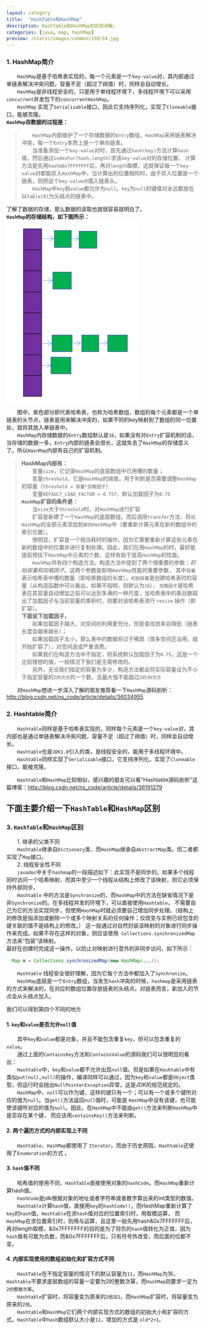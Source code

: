 ```yaml
---
layout: category
title:  "HashTable和HashMap"
description: HashTable和HashMap的区别详解。
categories: [java, map, hashMap]
preview: /static/images/common/150/54.jpg
---
```



### 1. HashMap简介

　　`HashMap`是基于哈希表实现的，每一个元素是一个`key-value`对，其内部通过单链表解决冲突问题，容量不足（超过了阀值）时，同样会自动增长。  
　　`HashMap`是非线程安全的，只是用于单线程环境下，多线程环境下可以采用`concurrent`并发包下的`concurrentHashMap`。  
　　`HashMap` 实现了`Serializable`接口，因此它支持序列化，实现了`Cloneable`接口，能被克隆。  
**`HashMap`存数据的过程是：**
>　　`HashMap`内部维护了一个存储数据的`Entry`数组，`HashMap`采用链表解决冲突，每一个`Entry`本质上是一个单向链表。  
　　当准备添加一个`key-value`对时，首先通过`hash(key)`方法计算`hash`值，然后通过`indexFor(hash,length)`求该`key-value`对的存储位置，
计算方法是先用`hash&0x7FFFFFFF`后，再对`length`取模，这就保证每一个`key-value`对都能存入`HashMap`中，当计算出的位置相同时，由于存入位置是一个链表，则把这个`key-value对`插入链表头。  
　　`HashMap`中`key`和`value`都允许为`null`。`key`为`null`的键值对永远都放在以`table[0]`为头结点的链表中。  

了解了数据的存储，那么数据的读取也就很容易就明白了。  
**`HashMap`的存储结构，如下图所示：**  
![HashMap的存储结构](/static/images/src/hashMap.jpg)

　　图中，紫色部分即代表哈希表，也称为哈希数组，数组的每个元素都是一个单链表的头节点，链表是用来解决冲突的，如果不同的key映射到了数组的同一位置处，就将其放入单链表中。  
　　`HashMap`内存储数据的`Entry`数组默认是`16`，如果没有对`Entry`扩容机制的话，当存储的数据一多，`Entry`内部的链表会很长，这就失去了`HashMap`的存储意义了。所以`HasnMap`内部有自己的扩容机制。  

>**HashMap内部有：**  
　　变量`size`，它记录`HashMap`的底层数组中已用槽的数量；  
　　变量`threshold`，它是`HashMap`的阈值，用于判断是否需要调整`HashMap`的容量（`threshold = 容量*加载因子`）    
　　变量`DEFAULT_LOAD_FACTOR = 0.75f`，默认加载因子为`0.75`  
**`HashMap`扩容的条件是：**   
　　当`size`大于`threshold`时，对`HashMap`进行扩容    
　　扩容是新建了一个`HashMap`的底层数组，而后调用`transfer`方法，将`旧HashMap`的全部元素添加到`新的HashMap`中（要重新计算元素在新的数组中的索引位置）。  
　　很明显，扩容是一个相当耗时的操作，因为它需要重新计算这些元素在新的数组中的位置并进行复制处理。因此，我们在用`HashMap`的时，最好能提前预估下`HashMap`中元素的个数，这样有助于提高`HashMap`的性能。  
　　`HashMap`共有四个构造方法。构造方法中提到了两个很重要的参数：*初始容量和加载因子*。这两个参数是影响`HashMap`性能的重要参数，
其中`容量`表示哈希表中槽的数量（即哈希数组的长度），`初始容量`是创建哈希表时的容量（从构造函数中可以看出，如果不指明，则默认为`16`），
`加载因子`是哈希表在其容量自动增加之前可以达到多满的一种尺度，当哈希表中的条目数超出了加载因子与当前容量的乘积时，则要对该哈希表进行 `resize` 操作（即扩容）。  
**下面说下加载因子，**  
　　如果加载因子越大，对空间的利用更充分，但是查找效率会降低（链表长度会越来越长）；  
　　如果加载因子太小，那么表中的数据将过于稀疏（很多空间还没用，就开始扩容了），对空间造成严重浪费。  
　　如果我们在构造方法中不指定，则系统默认加载因子为`0.75`，这是一个比较理想的值，一般情况下我们是无需修改的。  
　　另外，无论我们指定的容量为多少，构造方法都会将实际容量设为不小于指定容量的`2的次方`的一个数，且最大值不能超过`2的30次方`

　　对`HashMap`想进一步深入了解的朋友推荐看一下`HashMap`源码剖析：<http://blog.csdn.net/ns_code/article/details/36034955>

### 2. Hashtable简介
　　`Hashtable`同样是基于哈希表实现的，同样每个元素是一个`key-value`对，其内部也是通过单链表解决冲突问题，容量不足（超过了阀值）时，同样会自动增长。  
　　`Hashtable`也是`JDK1.0`引入的类，是线程安全的，能用于多线程环境中。  
　　`Hashtable`同样实现了`Serializable`接口，它支持序列化，实现了`Cloneable`接口，能被克隆。

　　`Hashtable`和`HashMap`比较相似，感兴趣的朋友可以看“Hashtable源码剖析”这篇博客：<http://blog.csdn.net/ns_code/article/details/36191279>

## **下面主要介绍一下`HashTable`和`HashMap`区别**
### 3. `HashTable`和`HashMap`区别
　　1. 继承的父类不同  
　　`Hashtable`继承自`Dictionary`类，而`HashMap`继承自`AbstractMap`类。但二者都实现了`Map`接口。  
　　2. 线程安全性不同  
　　`javadoc`中关于`hashmap`的一段描述如下：此实现不是同步的。如果多个线程同时访问一个哈希映射，而其中至少一个线程从结构上修改了该映射，则它必须保持外部同步。  
　　`Hashtable` 中的方法是`Synchronize`的，而`HashMap`中的方法在缺省情况下是非`Synchronize`的。在多线程并发的环境下，可以直接使用`Hashtable`，
不需要自己为它的方法实现同步，但使用`HashMap`时就必须要自己增加同步处理。（结构上的修改是指添加或删除一个或多个映射关系的任何操作；仅改变与实例已经包含的键关联的值不是结构上的修改。）
这一般通过对自然封装该映射的对象进行同步操作来完成。如果不存在这样的对象，则应该使用` Collections.synchronizedMap` 方法来“包装”该映射。  
最好在创建时完成这一操作，以防止对映射进行意外的非同步访问，如下所示：
````java
  Map m = Collections.synchronizedMap(new HashMap(...));
````
　　`Hashtable` 线程安全很好理解，因为它每个方法中都加入了`Synchronize`。
　　`HashMap`底层是一个`Entry`数组，当发生`hash`冲突的时候，`hashmap`是采用链表的方式来解决的，在对应的数组位置存放链表的头结点。对链表而言，新加入的节点会从头结点加入。

我们可以得到第四个不同的地方

#### 1. `key`和`value`是否允许`null`值
　　其中`key`和`value`都是对象，并且不能包含重复`key`，但可以包含重复的`value`。  
　　通过上面的`ContainsKey`方法和`ContainsValue`的源码我们可以很明显的看出：  
　　`Hashtable`中，`key`和`value`都不允许出现`null`值。但是如果在`Hashtable`中有类似`put(null,null)`的操作，编译同样可以通过，因为`key`和`value`都是`Object`类型，但运行时会抛出`NullPointerException`异常，这是JDK的规范规定的。  
　　`HashMap`中，`null`可以作为键，这样的键只有一个；可以有一个或多个键所对应的值为`null`。当`get()`方法返回`null`值时，可能是 `HashMap`中没有该键，也可能使该键所对应的值为`null`。因此，在`HashMap`中不能由`get()`方法来判断`HashMap`中是否存在某个键， 而应该用`containsKey()`方法来判断。

#### 2. 两个遍历方式的内部实现上不同
　　`Hashtable`、`HashMap`都使用了 `Iterator`。而由于历史原因，`Hashtable`还使用了`Enumeration`的方式 。

#### 3. `hash`值不同
　　哈希值的使用不同，`HashTable`直接使用对象的`hashCode`。而`HashMap`重新计算hash值。  
　　`hashCode`是jdk根据对象的地址或者字符串或者数字算出来的int类型的数值。  
　　`Hashtable`计算`hash`值，直接用`key`的`hashCode()`，而HashMap重新计算了`key`的`hash`值，`Hashtable`在求`hash`值对应的位置索引时，用取模运算，
而`HashMap`在求位置索引时，则用与运算，且这里一般先用hash&0x7FFFFFFF后，再对length取模，&0x7FFFFFFF的目的是为了将负的`hash`值转化为正值，因为`hash`值有可能为负数，而&0x7FFFFFFF后，只有符号外改变，而后面的位都不变。

#### 4. 内部实现使用的数组初始化和扩容方式不同
　　`HashTable`在不指定容量的情况下的默认容量为`11`，而`HashMap`为16，`Hashtable`不要求底层数组的容量一定要为2的整数次幂，而`HashMap`则要求一定为`2的整数次幂`。  
　　`Hashtable`扩容时，将容量变为原来的`2倍加1`，而`HashMap`扩容时，将容量变为原来的`2倍`。  
　　`Hashtable`和`HashMap`它们两个内部实现方式的数组的初始大小和扩容的方式。`HashTable`中`hash`数组默认大小是`11`，增加的方式是 `old*2+1`。
